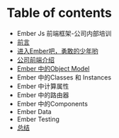 # Table of contents

* Ember Js 前端框架-公司内部培训
* [前言](qian-yan.md)
* [进入Ember吧，勇敢的少年哟](ember-js-qian-duan-kuang-jia-gong-si-nei-bu-pei-xun.md)
* [公司前端介绍](gong-si-qian-duan-jie-shao.md)
* [Ember 中的Object Model](ember-zhong-de-object.md)
* Ember 中的Classes 和 Instances
* Ember 中计算属性
* Ember 中的路由器
* Ember 中的Components
* Ember Data
* Ember Testing
* [总结](zong-jie.md)

